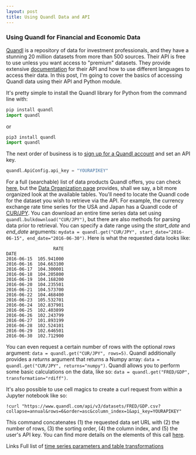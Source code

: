 ```yaml
---
layout: post
title: Using Quandl Data and API
---
```


### Using Quandl for Financial and Economic Data

[Quandl](https://www.quandl.com/) is a repository of data for investment professionals, and they have a stunning 20 million datasets from more than 500 sources. Their API is free to use unless you want access to "premium" datasets. They provide extensive [documentation](https://docs.quandl.com/) for their API and how to use different languages to access their data. In this post, I'm going to cover the basics of accessing Quandl data using their API and Python module.

It's pretty simple to install the Quandl library for Python from the command line with:

```python
pip install quandl
import quandl
``` 

or 

```python
pip3 install quandl
import quandl
```

The next order of business is to [sign up for a Quandl account](https://www.quandl.com/users/login) and set an API key.

```python
quandl.ApiConfig.api_key = "YOURAPIKEY"
```
For a full (searchable) list of data products Quandl offers, you can check [here](https://www.quandl.com/search?query=), but the [Data Organization page](https://docs.quandl.com/docs/data-organization) provides, shall we say, a bit more organized look at the available tables. You'll need to locate the Quandl code for the dataset you wish to retrieve via the API. For example, the currency exchange rate time series for the USA and Japan has a Quandl code of [CUR/JPY](https://www.quandl.com/data/CUR/JPY). You can download an entire time series data set using `quandl.bulkdownload("CUR/JPY")`, but there are also methods for parsing data prior to retrieval. You can specify a date range using the _start_date_ and _end_date_ arguments: `mydata = quandl.get("CUR/JPY", start_date="2016-06-15", end_date="2016-06-30")`. Here is what the requested data looks like:

```
                  RATE
DATE                  
2016-06-15  105.941000
2016-06-16  104.663100
2016-06-17  104.300001
2016-06-18  104.205800
2016-06-19  104.168200
2016-06-20  104.235501
2016-06-21  104.573700
2016-06-22  104.468400
2016-06-23  105.532701
2016-06-24  102.837901
2016-06-25  102.403899
2016-06-26  102.243799
2016-06-27  101.893199
2016-06-28  102.524101
2016-06-29  102.646501
2016-06-30  102.712900
```

You can even request a certain number of rows with the optional _rows_ argument: `data = quandl.get("CUR/JPY", rows=5)`. Quandl additionally provides a _returns_ argument that returns a Numpy array: `data = quandl.get("CUR/JPY", returns="numpy")`. Quandl allows you to perform some basic calculations on the data, like so: `data = quandl.get("FRED/GDP", transformation="rdiff")`.

It's also possible to use cell magics to create a curl request from within a Jupyter notebook like so:

```shell
!curl "https://www.quandl.com/api/v3/datasets/FRED/GDP.csv?collapse=annual&rows=6&order=asc&column_index=1&api_key=YOURAPIKEY"
```

This command concatenates (1) the requested data set URL with (2) the number of rows, (3) the sorting order, (4) the column index, and (5) the user's API key. You can find more details on the elements of this call [here](https://docs.quandl.com/docs/quick-start-examples-1).

Links
Full list of [time series parameters and table transformations](https://docs.quandl.com/docs/parameters-2)
